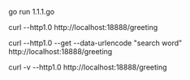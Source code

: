 go run 1.1.1.go

curl --http1.0 http://localhost:18888/greeting

curl --http1.0 --get --data-urlencode "search word" http://localhost:18888/greeting

curl -v --http1.0 http://localhost:18888/greeting
